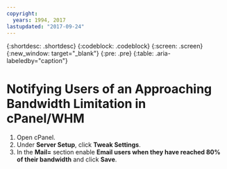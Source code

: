 ```yaml
---
copyright:
  years: 1994, 2017
lastupdated: "2017-09-24"
---
```


{:shortdesc: .shortdesc}
{:codeblock: .codeblock}
{:screen: .screen}
{:new_window: target="_blank"}
{:pre: .pre}
{:table: .aria-labeledby="caption"}

# Notifying Users of an Approaching Bandwidth Limitation in cPanel/WHM

1. Open cPanel.
2. Under **Server Setup**, click **Tweak Settings**. 
3. In the **Mail=** section enable **Email users when they have reached 80% of their bandwidth** and click **Save**.
